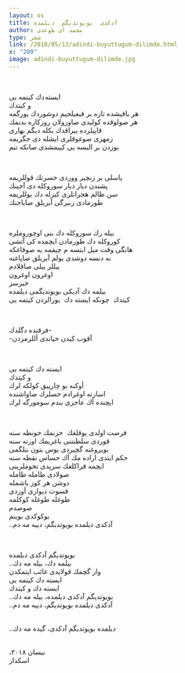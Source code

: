 ```yaml
---
layout: os
title: آدکدی  بویوتدیگم  دیلمده
author: محمد آی طوغدی
type: شعر
link: /2018/05/13/adindi-buyuttugum-dilimde.html
x: "200"
image: adindi-buyuttugum-dilimde.jpg
---
```

<br/>

ایسته دك کیتمه یی  
و کیتدك  
هر باقیشده تازه بر قیغیلجیم دوشوردك یورگمه  
هر صولوقده كولیدی صاورولان روزكاره بدنمك  
قاپیلرده بیراقدك بكله دیگم بهاری   
زمهری صوغوقلری ایشله دی جگریمه  
بوزدن بر البسه یی كییمشدی صانكه تنم 

<br/>

پاسلی بر زنچیر ووردی حسرتك قوللریمه  
پشندن دیار دیار سوروكله دی آجینك  
سن ظالم هجرانلری کیزله دك یوللریمه  
طورمادی زنبرگی آیریلق صایاجنك 

<br/>

بیله رك سوروكله دك بنی اوچوروملره  
كوروكله دك طورمادن ایچمده كی آتشی  
هانگی وقت میل ایتسه م چیقمه یه صوقاغكه   
نه دنسه دوشدی یولم آیریلق صاپاغنه   
ییللر ییلی صاقلادم   
اوغرون اوغرون   
خبرسز   
بیلمه دك آدیكی بویوتدیگمی دیلمده   
كیتدك  
چونكه ایسته دك  
بورالردن كیتمه یی 

<br/>

فرقنده دگلدك-  
-آقوب كیدن حیاتدی أللرمزدن  

<br/>

ایسته دك كیتمه یی   
و كیتدك   
أوكنه بو چارپیق كولكه لرك  
اسارته اوغرادم حسلرك صاواشنده  
ایچنده أك عاجزی بندم سومورگه لرك  

<br/>

فرصت اولدی یوقلغك  
حزنمك جونطه سنه  
قوردی سلطنتنی باغریمك اورته سنه  
بویروغنه گچیردی بوس بتون بنلگمی   
حكم ایتدی اراده مك أك حساس نقطه سنه  
ایچمه قراكلغك سرپدی تخوملرینی   
صولادی طامله طامله  
دوشن هر كوز یاشمله  
قسوت دیواری أوردی  
طوغله طوغله كوكلمه  
صوصدم  
بوكوكدی بوینم    
..آدكدی دیلمده بویوتدیگم، دییه مه دم  

<br/>

بویوتدیگم آدكدی دیلمده  
..بیلمه دك، بیله مه دك  
واز گچمك قولایدی غائب ایتمكدن  
ایسته دك كیتمه یی  
ایسته دك و كیتدك  
..بویوتدیگم آدكدی دیلمده، بیله مه دك  
..آدكدی دیلمده بویوتدیگم، دییه مه دم

<br/>
..دیلمده بویوتدیگم آدكدی، گیده مه دك 
<br/>
<br/>

،نیسان ٢٠١٨  
اسكدار  
